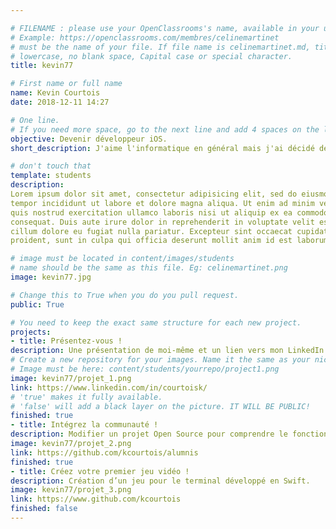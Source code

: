 ```yaml
---

# FILENAME : please use your OpenClassrooms's name, available in your url.
# Example: https://openclassrooms.com/membres/celinemartinet
# must be the name of your file. If file name is celinemartinet.md, title is celinemartinet.
# lowercase, no blank space, Capital case or special character.
title: kevin77

# First name or full name
name: Kevin Courtois
date: 2018-12-11 14:27

# One line.
# If you need more space, go to the next line and add 4 spaces on the left, as in 'description'.
objective: Devenir développeur iOS.
short_description: J'aime l'informatique en général mais j'ai décidé de me spécialiser dans le mobile.

# don't touch that
template: students
description:
Lorem ipsum dolor sit amet, consectetur adipisicing elit, sed do eiusmod
tempor incididunt ut labore et dolore magna aliqua. Ut enim ad minim veniam,
quis nostrud exercitation ullamco laboris nisi ut aliquip ex ea commodo
consequat. Duis aute irure dolor in reprehenderit in voluptate velit esse
cillum dolore eu fugiat nulla pariatur. Excepteur sint occaecat cupidatat non
proident, sunt in culpa qui officia deserunt mollit anim id est laborum.

# image must be located in content/images/students
# name should be the same as this file. Eg: celinemartinet.png
image: kevin77.jpg

# Change this to True when you do you pull request.
public: True

# You need to keep the exact same structure for each new project.
projects:
- title: Présentez-vous !
description: Une présentation de moi-même et un lien vers mon LinkedIn.
# Create a new repository for your images. Name it the same as your nickname and profile picture.
# Image must be here: content/students/yourrepo/project1.png
image: kevin77/projet_1.png
link: https://www.linkedin.com/in/courtoisk/
# 'true' makes it fully available.
# 'false' will add a black layer on the picture. IT WILL BE PUBLIC!
finished: true
- title: Intégrez la communauté !
description: Modifier un projet Open Source pour comprendre le fonctionnement de Git, de Github et des pull requests. 
image: kevin77/projet_2.png
link: https://github.com/kcourtois/alumnis
finished: true
- title: Créez votre premier jeu vidéo !
description: Création d’un jeu pour le terminal développé en Swift.
image: kevin77/projet_3.png
link: https://www.github.com/kcourtois
finished: false
---
```

